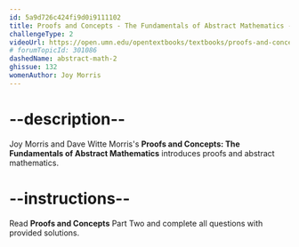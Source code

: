 ```yaml
---
id: 5a9d726c424fi9d0i9111102
title: Proofs and Concepts - The Fundamentals of Abstract Mathematics - Part 2
challengeType: 2
videoUrl: https://open.umn.edu/opentextbooks/textbooks/proofs-and-concepts-the-fundamentals-of-abstract-mathematics
# forumTopicId: 301086
dashedName: abstract-math-2
ghissue: 132
womenAuthor: Joy Morris 
---
```


# --description--

Joy Morris and Dave Witte Morris's __Proofs and Concepts: The Fundamentals of Abstract Mathematics__ introduces proofs and abstract mathematics.

# --instructions--

Read __Proofs and Concepts__ Part Two and complete all questions with provided solutions.